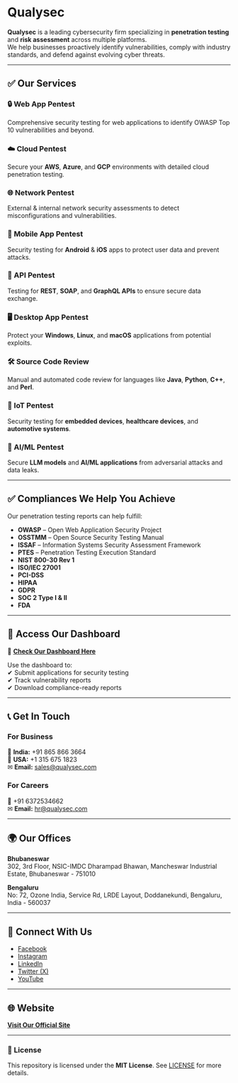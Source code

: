 # Qualysec 

**Qualysec** is a leading cybersecurity firm specializing in **penetration testing** and **risk assessment** across multiple platforms.  
We help businesses proactively identify vulnerabilities, comply with industry standards, and defend against evolving cyber threats.  

---

## ✅ Our Services  

### 🔒 Web App Pentest  
Comprehensive security testing for web applications to identify OWASP Top 10 vulnerabilities and beyond.  

### ☁️ Cloud Pentest  
Secure your **AWS**, **Azure**, and **GCP** environments with detailed cloud penetration testing.  

### 🌐 Network Pentest  
External & internal network security assessments to detect misconfigurations and vulnerabilities.  

### 📱 Mobile App Pentest  
Security testing for **Android** & **iOS** apps to protect user data and prevent attacks.  

### 🔗 API Pentest  
Testing for **REST**, **SOAP**, and **GraphQL APIs** to ensure secure data exchange.  

### 🖥 Desktop App Pentest  
Protect your **Windows**, **Linux**, and **macOS** applications from potential exploits.  

### 🛠 Source Code Review  
Manual and automated code review for languages like **Java**, **Python**, **C++**, and **Perl**.  

### 📡 IoT Pentest  
Security testing for **embedded devices**, **healthcare devices**, and **automotive systems**.  

### 🤖 AI/ML Pentest  
Secure **LLM models** and **AI/ML applications** from adversarial attacks and data leaks.  

---

## ✅ Compliances We Help You Achieve  

Our penetration testing reports can help fulfill:  
- **OWASP** – Open Web Application Security Project  
- **OSSTMM** – Open Source Security Testing Manual  
- **ISSAF** – Information Systems Security Assessment Framework  
- **PTES** – Penetration Testing Execution Standard  
- **NIST 800-30 Rev 1**  
- **ISO/IEC 27001**  
- **PCI-DSS**  
- **HIPAA**  
- **GDPR**  
- **SOC 2 Type I & II**  
- **FDA**  

---

## 🔗 Access Our Dashboard  
📍 [**Check Our Dashboard Here**](https://dashboard.qualysec.com)  

Use the dashboard to:  
✔ Submit applications for security testing  
✔ Track vulnerability reports  
✔ Download compliance-ready reports  

---

## 📞 Get In Touch  

### **For Business**  
📱 **India:** +91 865 866 3664  
📱 **USA:** +1 315 675 1823  
✉ **Email:** sales@qualysec.com  

### **For Careers**  
📱 +91 6372534662  
✉ **Email:** hr@qualysec.com  

---

## 🌍 Our Offices  

**Bhubaneswar**  
302, 3rd Floor, NSIC-IMDC Dharampad Bhawan, Mancheswar Industrial Estate, Bhubaneswar - 751010  

**Bengaluru**  
No: 72, Ozone India, Service Rd, LRDE Layout, Doddanekundi, Bengaluru, India - 560037  

---

## 🔗 Connect With Us  

- [Facebook](https://www.facebook.com/qualysectechnologies)  
- [Instagram](https://www.instagram.com/qualysectech/)  
- [LinkedIn](https://www.linkedin.com/company/qualysectech/)  
- [Twitter (X)](https://x.com/qualysec_tech)  
- [YouTube](https://www.youtube.com/@qualysec4671)  

---

## 🌐 Website  
[**Visit Our Official Site**](https://www.qualysec.com)  

---


### 📜 License  
This repository is licensed under the **MIT License**. See [LICENSE](LICENSE) for more details.  
